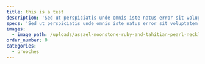 ```yaml
---
title: this is a test
description: 'Sed ut perspiciatis unde omnis iste natus error sit voluptatem accusantium doloremque laudantium, totam rem aperiam, eaque ipsa quae ab illo inventore veritatis et quasi architecto beatae vitae dicta sunt explicabo.'
specs: 'Sed ut perspiciatis unde omnis iste natus error sit voluptatem accusantium doloremque laudantium, totam rem aperiam, eaque ipsa quae ab illo inventore veritatis et quasi architecto beatae vitae dicta sunt explicabo.'
images:
  - image_path: /uploads/assael-moonstone-ruby-and-tahitian-pearl-necklace.png
order_number: 0
categories:
  - brooches
---
```

